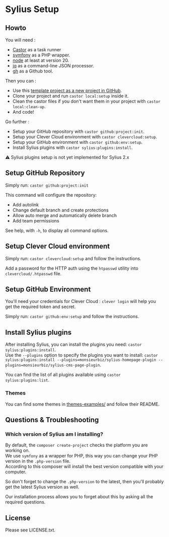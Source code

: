 # Sylius Setup

## Howto

You will need : 
- [Castor](https://github.com/jolicode/castor#readme) as a task runner
- [symfony](https://github.com/symfony-cli/symfony-cli#readme) as a PHP wrapper.
- [node](https://github.com/nodejs/node#readme) at least at version 20.
- [jq](https://jqlang.github.io/jq/download/) as a command-line JSON processor.
- [gh](https://cli.github.com/) as a Github tool.

Then you can : 
- Use this [template project as a new project in GitHub](https://monsieurbiz.com/media/gallery/images/plugins/setup.png).
- Clone your project and run `castor local:setup` inside it.
- Clean the castor files if you don't want them in your project with `castor local:clean-up`.
- And code!

Go further : 
- Setup your GitHub repository with `castor github:project:init`.
- Setup your Clever Cloud environment with `castor clevercloud:setup`.
- Setup your GitHub environment with `castor github:env:setup`.
- Install Sylius plugins with `castor sylius:plugins:install`.

⚠️ Sylius plugins setup is not yet implemented for Sylius 2.x

## Setup GitHub Repository

Simply run: `castor github:project:init`

This command will configure the repository:

- Add autolink
- Change default branch and create protections
- Allow auto merge and automatically delete branch
- Add team permissions

See help, with `-h`, to display all command options.

## Setup Clever Cloud environment

Simply run: `castor clevercloud:setup` and follow the instructions.

Add a password for the HTTP auth using the `htpasswd` utility into `clevercloud/.htpasswd` file.

## Setup GitHub Environment

You'll need your credentials for Clever Cloud : `clever login` will help you get the required token and secret.

Simply run: `castor github:env:setup` and follow the instructions.

## Install Sylius plugins

After installing Sylius, you can install the plugins you need: `castor sylius:plugins:install`.  
Use the `--plugins` option to specify the plugins you want to install: `castor sylius:plugins:install --plugins=monsieurbiz/sylius-homepage-plugin --plugins=monsieurbiz/sylius-cms-page-plugin`.

You can find the list of all plugins available using `castor sylius:plugins:list`.

### Themes

You can find some themes in [themes-examples/](themes-examples/themes/) and follow their README.

## Questions & Troubleshooting

### Which version of Sylius am I installing?

By default, the `composer create-project` checks the platform you are working on.  
We use `symfony` as a wrapper for PHP, this way you can change your PHP version in the `.php-version` file.  
According to this composer will install the best version compatible with your computer.

So don't forget to change the `.php-version` to the latest, then you'll probably get the latest Sylius version as well.

Our installation process allows you to forget about this by asking all the required questions.

## License

Please see LICENSE.txt.
